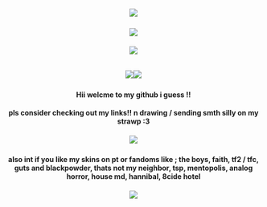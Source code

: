 <h5 align="center"><img src="https://maguro.carrd.co/assets/images/gallery06/1c69da93.gif?v=10a293e5"/> </h5>
<h3 align="center"><img src="https://media1.tenor.com/m/S9lOJc-skHMAAAAd/the-boys-the-boys-diabolical.gif"/></h3>
<h6 align="center"><img src="https://pixelsafari.neocities.org/dividers/blood.gif"/> </h6>
<h5 align="center"><img src="https://pix.crd.co/assets/images/gallery01/b7cb53d4.gif?v=95dd3781"/><img src="https://komarev.com/ghpvc/?username=r0ttendeer&style=flat-square&color=red" alt=""/><img src="https://pix.crd.co/assets/images/gallery01/41a6e66f.gif?v=95dd3781"/> </h5>
<h4 align="center"> Hii welcme to my github i guess !! </h4>
<h4 align="center"> pls consider checking out my links!! n drawing / sending smth silly on my strawp :3 </h4>
<h5 align="center"> <img src="https://pixelsafari.neocities.org/dividers/whiteredheart.png"/> </h5>
<h4 align="center"> also int if you like my skins on pt or fandoms like ; the boys, faith, tf2 / tfc, guts and blackpowder, thats not my neighbor, tsp, mentopolis, analog horror, house md, hannibal, 8cide hotel </h4>
<h6 align="center"><img src="https://pixelsafari.neocities.org/dividers/blood.gif"/> </h6>
